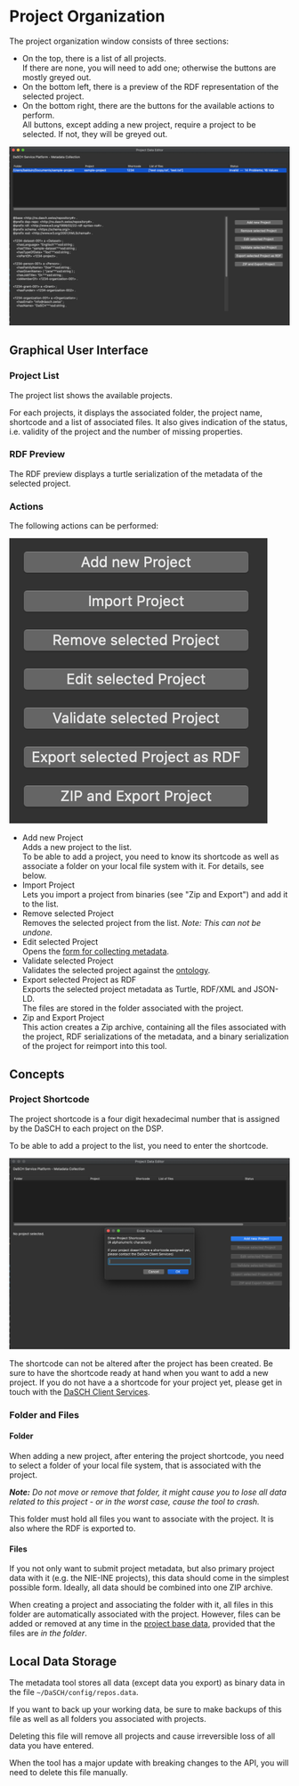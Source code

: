# Project Organization

The project organization window consists of three sections:

- On the top, there is a list of all projects.  
  If there are none, you will need to add one; otherwise the buttons are mostly greyed out.
- On the bottom left, there is a preview of the RDF representation of the selected project.
- On the bottom right, there are the buttons for the available actions to perform.  
  All buttons, except adding a new project, require a project to be selected. If not, they will be greyed out.


![list view](assets/images/projects.png)


## Graphical User Interface

### Project List

The project list shows the available projects.

For each projects, it displays the associated folder, the project name, shortcode and a list of associated files. 
It also gives indication of the status, i.e. validity of the project and the number of missing properties.


### RDF Preview

The RDF preview displays a turtle serialization of the metadata of the selected project.


### Actions

The following actions can be performed:

![actions](assets/images/buttons.png)

- Add new Project  
  Adds a new project to the list.  
  To be able to add a project, you need to know its shortcode as well as associate a folder on your local file system with it. For details, see below.
- Import Project  
  Lets you import a project from binaries (see "Zip and Export") and add it to the list.
- Remove selected Project  
  Removes the selected project from the list.
  _Note: This can not be undone._
- Edit selected Project  
  Opens the [form for collecting metadata](tab_view.md).
- Validate selected Project  
  Validates the selected project against the [ontology](https://github.com/dasch-swiss/dsp-ontologies/blob/main/dsp-repository/v1/dsp-repository.shacl.ttl).
- Export selected Project as RDF  
  Exports the selected project metadata as Turtle, RDF/XML and JSON-LD.  
  The files are stored in the folder associated with the project.
- Zip and Export Project  
  This action creates a Zip archive, containing all the files associated with the project, RDF serializations of the metadata, and a binary serialization of the project for reimport into this tool.


## Concepts

### Project Shortcode

The project shortcode is a four digit hexadecimal number that is assigned by the DaSCH to each project on the DSP.

To be able to add a project to the list, you need to enter the shortcode.

![shortcode window](assets/images/shortcode.png)

The shortcode can not be altered after the project has been created. 
Be sure to have the shortcode ready at hand when you want to add a new project. 
If you do not have a a shortcode for your project yet, please get in touch with the [DaSCH Client Services](mailto:info@dasch.swiss).


### Folder and Files

#### Folder

When adding a new project, after entering the project shortcode, you need to select a folder of your local file system, that is associated with the project.

___Note:___ _Do not move or remove that folder, it might cause you to lose all data related to this project - or in the worst case, cause the tool to crash._

This folder must hold all files you want to associate with the project. It is also where the RDF is exported to.

#### Files

If you not only want to submit project metadata, but also primary project data with it (e.g. the NIE-INE projects), this data should come in the simplest possible form. Ideally, all data should be combined into one ZIP archive.

When creating a project and associating the folder with it, all files in this folder are automatically associated with the project. However, files can be added or removed at any time in the [project base data](tab_view.md#base-data), provided that the files are _in the folder_. 


## Local Data Storage

The metadata tool stores all data (except data you export) as binary data in the file `~/DaSCH/config/repos.data`.

If you want to back up your working data, be sure to make backups of this file as well as all folders you associated with projects.

Deleting this file will remove all projects and cause irreversible loss of all data you have entered.

When the tool has a major update with breaking changes to the API, you will need to delete this file manually.
